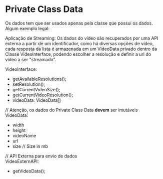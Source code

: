 # Private Class Data

Os dados tem que ser usados apenas pela classe que possui os dados.  
Algum exemplo legal:

Aplicação de Streaming: Os dados do vídeo são recuperados por uma API externa
a partir de um identificador, como há diversas opções de vídeo, cada resposta da
lista é armazenada em um VideoData privado dentro da Classe VideoInterface, podendo
escolher a resolução e definir a url do vídeo a ser "streamado".  

VideoInterface:
 - getAvailableResolutions();
 - setResolution();
 - getCurrentVideoSize();
 - getCurrentVideoResolution();
 - videoData: VideoData[]

// Atenção, os dados do Private Class Data **devem** ser imutáveis  
VideoData:
 - width
 - height
 - videoName
 - url
 - size // Size in mb

// API Externa para envio de dados  
VideoExternAPI:
 - getVideoData();